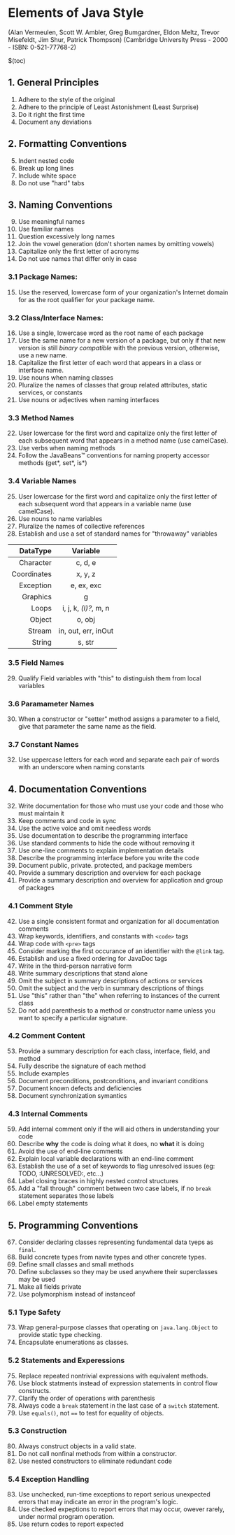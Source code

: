 # Elements of Java Style

(Alan Vermeulen, Scott W. Ambler, Greg Bumgardner, Eldon Meltz, Trevor Misefeldt, Jim Shur, Patrick Thompson)
(Cambridge University Press - 2000 - ISBN: 0-521-77768-2)

$(toc)

## 1. General Principles
1. Adhere to the style of the original
2. Adhere to the principle of Least Astonishment (Least Surprise)
3. Do it right the first time
4. Document any deviations

## 2. Formatting Conventions
5. Indent nested code
6. Break up long lines
7. Include white space
8. Do not use "hard" tabs

## 3. Naming Conventions
9. Use meaningful names
10. Use familiar names
11. Question excessively long names
12. Join the vowel generation (don't shorten names by omitting vowels)
13. Capitalize only the first letter of acronyms
14. Do not use names that differ only in case
### 3.1 Package Names: 
15. Use the reserved, lowercase form of your organization's Internet domain for as the root qualifier for your package name.
### 3.2 Class/Interface Names: 
16. Use a single, lowercase word as the root name of each package
17. Use the same name for a new version of a package, but only if that new version is still _binary compatible_ with the previous version, otherwise, use a new name.
18. Capitalize the first letter of each word that appears in a class or interface name.
19. Use nouns when naming classes
20. Pluralize the names of classes that group related attributes, static services, or constants
21. Use nouns or adjectives when naming interfaces
### 3.3 Method Names
22. User lowercase for the first word and capitalize only the first letter of each subsequent word that appears in a method name (use camelCase).
23. Use verbs when naming methods
24. Follow the JavaBeans&trade; conventions for naming property accessor methods (get*, set*, is*)
### 3.4 Variable Names
25. User lowercase for the first word and capitalize only the first letter of each subsequent word that appears in a variable name (use camelCase).
26. Use nouns to name variables
27. Pluralize the names of collective references
28. Establish and use a set of standard names for "throwaway" variables

| DataType | Variable |
|-------------:|:-------:|
| Character | c, d, e |
| Coordinates | x, y, z |
| Exception | e, ex, exc |
| Graphics | g |
| Loops | i, j, k, *(l)?*, m, n |
| Object | o, obj |
| Stream | in, out, err, inOut |
| String | s, str |

### 3.5 Field Names
29. Qualify Field variables with "this" to distinguish them from local variables
### 3.6 Paramameter Names
30. When a constructor or "setter" method assigns a parameter to a field, give that parameter the same name as the field.
### 3.7 Constant Names
32. Use uppercase letters for each word and separate each pair of words with an underscore when naming constants

## 4. Documentation Conventions
32. Write documentation for those who must use your code and those who must maintain it
33. Keep comments and code in sync
34. Use the active voice and omit needless words
35. Use documentation to describe the programming interface
36. Use standard comments to hide the code without removing it
37. Use one-line comments to explain implementation details
38. Describe the programming interface before you write the code
39. Document public, private. protected, and package members
40. Provide a summary description and overview for each package
41. Provide a summary description and overview for application and group of packages
### 4.1 Comment Style
42. Use a single consistent format and organization for all documentation comments
43. Wrap keywords, identifiers, and constants with `<code>` tags
44. Wrap code with `<pre>` tags
45. Consider marking the first occurance of an identifier with the `@link` tag.
46. Establish and use a fixed ordering for JavaDoc tags
47. Write in the third-person narrative form
48. Write summary descriptions that stand alone
49. Omit the subject in summary descriptions of actions or services
50. Omit the subject and the verb in summary descriptions of things
51. Use "this" rather than "the" when referring to instances of the current class
52. Do not add parenthesis to a method or constructor name unless you want to specify a particular signature.
### 4.2 Comment Content
53. Provide a summary description for each class, interface, field, and method
54. Fully describe the signature of each method
55. Include examples
56. Document preconditions, postconditions, and invariant conditions
57. Document known defects and deficiencies
58. Document synchronization symantics
### 4.3 Internal Comments
59. Add internal comment only if the will aid others in understanding your code
60. Describe **why** the code is doing what it does, no **what** it is doing
61. Avoid the use of end-line comments
62. Explain local variable declarations with an end-line comment
63. Establish the use of a set of keywords to flag unresolved issues (eg: TODO, :UNRESOLVED:, etc...)
64. Label closing braces in highly nested control structures
65. Add a "fall through" comment between two case labels, if no `break` statement separates those labels
66. Label empty statements

## 5. Programming Conventions

67. Consider declaring classes representing fundamental data tyeps as `final`.
68. Build concrete types from navite types and other concrete types.
69. Define small classes and small methods
70. Define subclasses so they may be used anywhere their superclasses may be used
71. Make all fields private
72. Use polymorphism instead of instanceof

### 5.1 Type Safety

73. Wrap general-purpose classes that operating on `java.lang.Object` to provide static type checking.
74. Encapsulate enumerations as classes.

### 5.2 Statements and Experessions

75. Replace repeated nontrivial expressions with equivalent methods.
76. Use block statments instead of expression statements in control flow constructs.
77. Clarify the order of operations with parenthesis
78. Always code a `break` statement in the last case of a `switch` statement.
79. Use `equals()`, not `==` to test for equality of objects.

### 5.3 Construction

80. Always construct objects in a valid state.
81. Do not call nonfinal methods from within a constructor.
82. Use nested constructors to eliminate redundant code

### 5.4 Exception Handling

83. Use unchecked, run-time exceptions to report serious unexpected errors that may indicate an error in the program's logic.
84. Use checked expeptions to report errors that may occur, owever rarely, under normal program operation.
85. Use return codes to report expected
<!--stackedit_data:
eyJoaXN0b3J5IjpbLTE2NTU0MDIwMDMsLTEyMDg3NjY2MTUsLT
EwNDc4Mjg0NjYsMTEyNTcxMjcwMF19
-->
